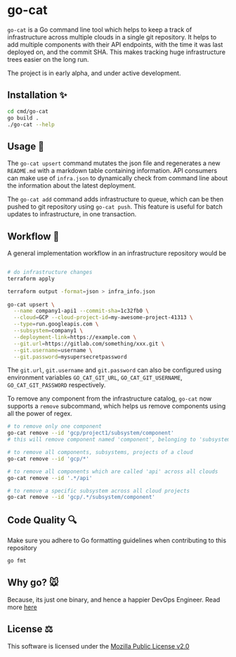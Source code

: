 go-cat
======
`go-cat` is a Go command line tool which helps to keep a track
of infrastructure across multiple clouds in a single git repository.
It helps to add multiple components with their API endpoints, with the 
time it was last deployed on, and the commit SHA. This makes tracking
huge infrastructure trees easier on the long run.

The project is in early alpha, and under active development.

Installation ✨
---------------

```bash
cd cmd/go-cat
go build .
./go-cat --help
```

Usage 🤔
--------

The `go-cat upsert` command mutates the json file and regenerates a new 
`README.md` with a markdown table containing information. API consumers
can make use of `infra.json` to dynamically check from command line about the 
information about the latest deployment.

The `go-cat add` command adds infrastructure to queue, which can be then pushed to git 
repository using `go-cat push`. This feature is useful for batch updates to
infrastructure, in one transaction.

Workflow 🔧
----------
A general implementation workflow in an infrastructure repository
would be 
```bash

# do infrastructure changes 
terraform apply

terraform output -format=json > infra_info.json
 
go-cat upsert \
  --name company1-api1 --commit-sha=1c32fb0 \
  --cloud=GCP --cloud-project-id=my-awesome-project-41313 \
  --type=run.googleapis.com \
  --subsystem=company1 \
  --deployment-link=https://example.com \
  --git.url=https://gitlab.com/something/xxx.git \
  --git.username=username \
  --git.password=mysupersecretpassword

```

The `git.url`, `git.username` and `git.password` can also be configured using
environment variables `GO_CAT_GIT_URL`, `GO_CAT_GIT_USERNAME`, `GO_CAT_GIT_PASSWORD`
respectively.

To remove any component from the infrastructure catalog, `go-cat` now
supports a `remove` subcommand, which helps us remove components using all
the power of regex.

```bash
# to remove only one component
go-cat remove --id 'gcp/project1/subsystem/component'
# this will remove component named 'component', belonging to 'subsystem', in project 'project1' deployed on GCP.

# to remove all components, subsystems, projects of a cloud
go-cat remove --id 'gcp/*'

# to remove all components which are called 'api' across all clouds
go-cat remove --id '.*/api'

# to remove a specific subsystem across all cloud projects
go-cat remove --id 'gcp/.*/subsystem/component'
```

Code Quality 🔍
------------
Make sure you adhere to Go formatting guidelines when
contributing to this repository

```bash
go fmt
```

Why go? 🐭
----------
Because, its just one binary, and hence a happier DevOps Engineer.
Read more [here](https://medium.com/@pavanbelagatti/go-lang-devops-a-match-made-in-heaven-a24d5de45e26)

License ⚖️
-----------
This software is licensed under the [Mozilla Public License v2.0](./LICENSE)
